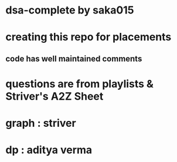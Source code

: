 # dsa-complete by saka015

# creating this repo for placements 
## code has well maintained comments

# questions are from playlists & Striver's A2Z Sheet

# graph : striver
# dp : aditya verma